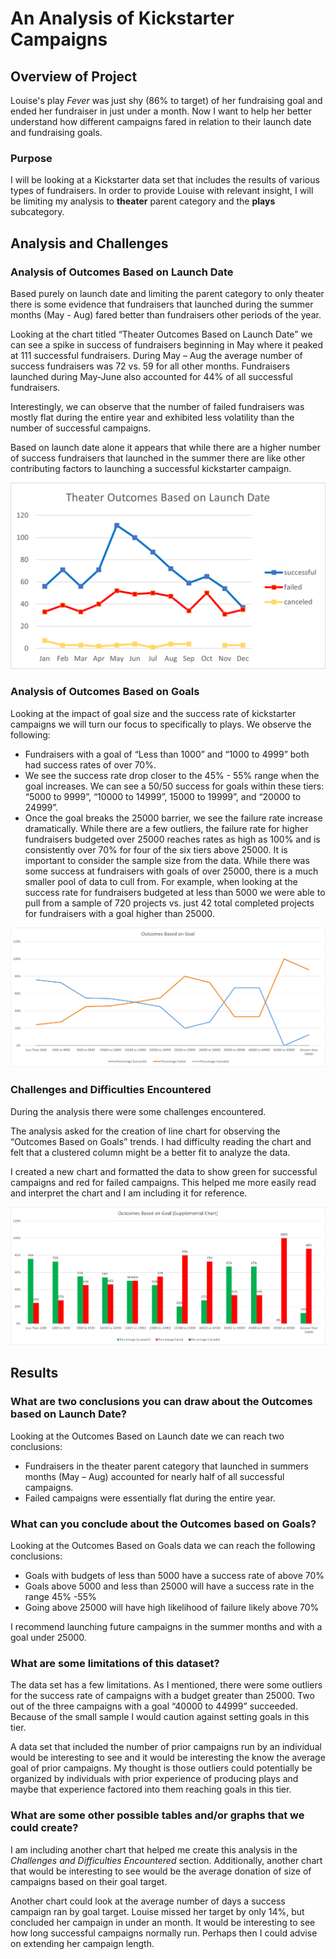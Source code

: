 # An Analysis of Kickstarter Campaigns

## Overview of Project
Louise's play *Fever* was just shy (86% to target) of her fundraising goal and ended her fundraiser in just under a month. Now I want to help her better understand how different campaigns fared in relation to their launch date and fundraising goals.

### Purpose

I will be looking at a Kickstarter data set that includes the results of various types of fundraisers. In order to provide Louise with relevant insight, I will be limiting my analysis to **theater** parent category and the **plays** subcategory.
 
## Analysis and Challenges
### Analysis of Outcomes Based on Launch Date

Based purely on launch date and limiting the parent category to only theater there is some evidence that fundraisers that launched during the summer months (May - Aug) fared better than fundraisers other periods of the year. 
    
Looking at the chart titled “Theater Outcomes Based on Launch Date” we can see a spike in success of fundraisers beginning in May where it peaked at 111 successful fundraisers. During May – Aug the average number of success fundraisers was 72 vs. 59 for all other months. Fundraisers launched during May-June also accounted for 44% of all successful fundraisers.

Interestingly, we can observe that the number of failed fundraisers was mostly flat during the entire year and exhibited less volatility than the number of successful campaigns.

Based on launch date alone it appears that while there are a higher number of success fundraisers that launched in the summer there are like other contributing factors to launching a successful kickstarter campaign.

![image](https://github.com/jb-ut/kickstarter-analysis/blob/main/Theater_Outcomes_vs_Launch.png)

### Analysis of Outcomes Based on Goals
Looking at the impact of goal size and the success rate of kickstarter campaigns we will turn our focus to specifically to plays.
We observe the following:

- Fundraisers with a goal of “Less than 1000” and “1000 to 4999” both had success rates of over 70%. 
-	We see the success rate drop closer to the 45% - 55% range when the goal increases. We can see a 50/50 success for goals within these tiers: “5000 to 9999”, “10000 to 14999”, 15000 to 19999”, and “20000 to 24999”.
-	Once the goal breaks the 25000 barrier, we see the failure rate increase dramatically. While there are a few outliers, the failure rate for higher fundraisers budgeted over 25000 reaches rates as high as 100% and is consistently over 70% for four of the six tiers above 25000. 
It is important to consider the sample size from the data. While there was some success at fundraisers with goals of over 25000, there is a much smaller pool of data to cull from. For example, when looking at the success rate for fundraisers budgeted at less than 5000 we were able to pull from a sample of 720 projects vs. just 42 total completed projects for fundraisers with a goal higher than 25000.

![image](https://github.com/jb-ut/kickstarter-analysis/blob/main/Outcomes_vs_Goals.png)

### Challenges and Difficulties Encountered 
During the analysis there were some challenges encountered. 

The analysis asked for the creation of line chart for observing the “Outcomes Based on Goals” trends. I had difficulty reading the chart and felt that a clustered column might be a better fit to analyze the data.

I created a new chart and formatted the data to show green for successful campaigns and red for failed campaigns. This helped me more easily read and interpret the chart and I am including it for reference. 

![image](https://github.com/jb-ut/kickstarter-analysis/blob/main/Outcomes_vs_Goals-supplemental-chart.png)

## Results

### What are two conclusions you can draw about the Outcomes based on Launch Date?

Looking at the Outcomes Based on Launch date we can reach two conclusions:
- Fundraisers in the theater parent category that launched in summers months (May – Aug) accounted for nearly half of all successful campaigns.
- Failed campaigns were essentially flat during the entire year.

### What can you conclude about the Outcomes based on Goals?

Looking at the Outcomes Based on Goals data we can reach the following conclusions:

- Goals with budgets of less than 5000 have a success rate of above 70%
- Goals above 5000 and less than 25000 will have a success rate in the range 45% -55%
- Going above 25000 will have high likelihood of failure likely above 70%

I recommend launching future campaigns in the summer months and with a goal under 25000.

### What are some limitations of this dataset?

The data set has a few limitations. As I mentioned, there were some outliers for the success rate of campaigns with a budget greater than 25000. Two out of the three campaigns with a goal “40000 to 44999” succeeded. Because of the small sample I would caution against setting goals in this tier. 

A data set that included the number of prior campaigns run by an individual would be interesting to see and it would be interesting the know the average goal of prior campaigns. My thought is those outliers could potentially be organized by individuals with prior experience of producing plays and maybe that experience factored into them reaching goals in this tier. 

### What are some other possible tables and/or graphs that we could create?

I am including another chart that helped me create this analysis in the *Challenges and Difficulties Encountered* section. Additionally, another chart that would be interesting to see would be the average donation of size of campaigns based on their goal target.

Another chart could look at the average number of days a success campaign ran by goal target. Louise missed her target by only 14%, but concluded her campaign in under an month. It would be interesting to see how long successful campaigns normally run. Perhaps then I could advise on extending her campaign length.
